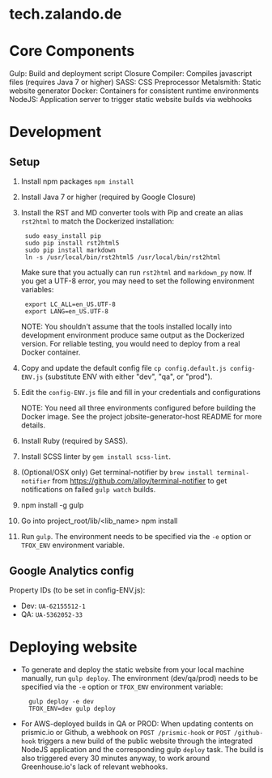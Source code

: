 # tech.zalando.de

# Core Components

Gulp: Build and deployment script
Closure Compiler: Compiles javascript files (requires Java 7 or higher)
SASS: CSS Preprocessor
Metalsmith: Static website generator
Docker: Containers for consistent runtime environments
NodeJS: Application server to trigger static website builds via webhooks



# Development

## Setup

1. Install npm packages `npm install`

2. Install Java 7 or higher (required by Google Closure)

3. Install the RST and MD converter tools with Pip and create an alias `rst2html`
   to match the Dockerized installation:

        sudo easy_install pip
        sudo pip install rst2html5
        sudo pip install markdown
        ln -s /usr/local/bin/rst2html5 /usr/local/bin/rst2html

   Make sure that you actually can run `rst2html` and `markdown_py` now. If you
   get a UTF-8 error, you may need to set the following environment variables:

        export LC_ALL=en_US.UTF-8
        export LANG=en_US.UTF-8

   NOTE: You shouldn't assume that the tools installed locally into development
   environment produce same output as the Dockerized version. For reliable
   testing, you would need to deploy from a real Docker container.

4. Copy and update the default config file `cp config.default.js config-ENV.js`
   (substitute ENV with either "dev", "qa", or "prod").

5. Edit the `config-ENV.js` file and fill in your credentials and configurations

   NOTE: You need all three environments configured before building the Docker
   image. See the project jobsite-generator-host README for more details.

6. Install Ruby (required by SASS).

7. Install SCSS linter by `gem install scss-lint`.

8. (Optional/OSX only) Get terminal-notifier by `brew install terminal-notifier`
   from https://github.com/alloy/terminal-notifier to get notifications on
   failed `gulp watch` builds.

9. npm install -g gulp

10. Go into project_root/lib/<lib_name>
npm install

11. Run `gulp`. The environment needs to be specified via the `-e` option or
   `TFOX_ENV` environment variable.


## Google Analytics config

Property IDs (to be set in config-ENV.js):

- Dev: `UA-62155512-1`
- QA: `UA-5362052-33`



# Deploying website

- To generate and deploy the static website from your local machine manually,
  run `gulp deploy`. The environment (dev/qa/prod) needs to be specified via
  the `-e` option or `TFOX_ENV` environment variable:

        gulp deploy -e dev
        TFOX_ENV=dev gulp deploy

- For AWS-deployed builds in QA or PROD: When updating contents on prismic.io or
  Github, a webhook on `POST /prismic-hook` or `POST /github-hook` triggers a
  new build of the public website through the integrated NodeJS application and
  the corresponding gulp `deploy` task. The build is also triggered every 30
  minutes anyway, to work around Greenhouse.io's lack of relevant webhooks.
